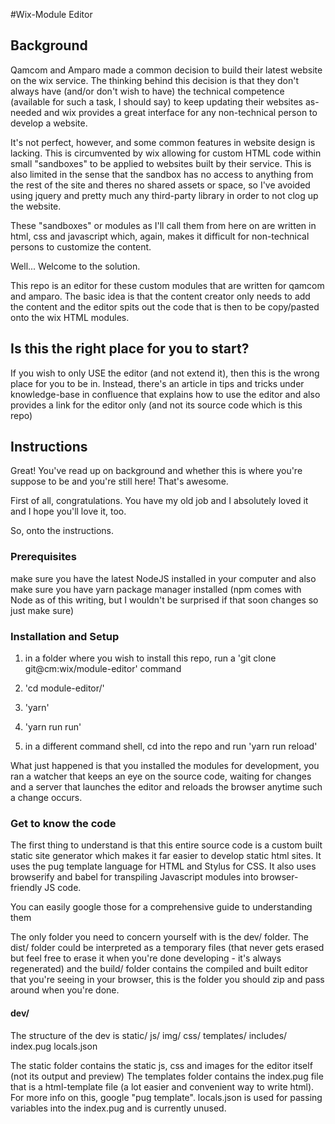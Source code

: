 #Wix-Module Editor

## Background
Qamcom and Amparo made a common decision to build their latest website on the wix service.
The thinking behind this decision is that they don't always have (and/or don't wish to have) the technical competence (available for such a task, I should say) to keep updating their websites as-needed and wix provides a great interface for any non-technical person to develop a website.

It's not perfect, however, and some common features in website design is lacking. This is circumvented by wix allowing for custom HTML code within small "sandboxes" to be applied to websites built by their service. This is also limited in the sense that the sandbox has no access to anything from the rest of the site and theres no shared assets or space, so I've avoided using jquery and pretty much any third-party library in order to not clog up the website.

These "sandboxes" or modules as I'll call them from here on are written in html, css and javascript which, again, makes it difficult for non-technical persons to customize the content.

Well... Welcome to the solution.

This repo is an editor for these custom modules that are written for qamcom and amparo. The basic idea is that the content creator only needs to add the content and the editor spits out the code that is then to be copy/pasted onto the wix HTML modules.

## Is this the right place for you to start?
If you wish to only USE the editor (and not extend it), then this is the wrong place for you to be in. Instead, there's an article in tips and tricks under knowledge-base in confluence that explains how to use the editor and also provides a link for the editor only (and not its source code which is this repo)

## Instructions
Great! You've read up on background and whether this is where you're suppose to be and you're still here! That's awesome.

First of all, congratulations. You have my old job and I absolutely loved it and I hope you'll love it, too.

So, onto the instructions.

### Prerequisites
make sure you have the latest NodeJS installed in your computer and also make sure you have yarn package manager installed (npm comes with Node as of this writing, but I wouldn't be surprised if that soon changes so just make sure)

### Installation and Setup
1. in a folder where you wish to install this repo, run a 'git clone git@cm:wix/module-editor' command

2. 'cd module-editor/'

3. 'yarn'

4. 'yarn run run'

5. in a different command shell, cd into the repo and run 'yarn run reload'

What just happened is that you installed the modules for development, you ran a watcher that keeps an eye on the source code, waiting for changes and a server that launches the editor and reloads the browser anytime such a change occurs.

### Get to know the code
The first thing to understand is that this entire source code is a custom built static site generator which makes it far easier to develop static html sites. It uses the pug template language for HTML and Stylus for CSS. It also uses browserify and babel for transpiling Javascript modules into browser-friendly JS code.

You can easily google those for a comprehensive guide to understanding them

The only folder you need to concern yourself with is the dev/ folder. The dist/ folder could be interpreted as a temporary files (that never gets erased but feel free to erase it when you're done developing - it's always regenerated) and the build/ folder contains the compiled and built editor that you're seeing in your browser, this is the folder you should zip and pass around when you're done.

#### dev/
The structure of the dev is
static/
	js/
	img/
	css/
templates/
	includes/
	index.pug
locals.json


The static folder contains the static js, css and images for the editor itself (not its output and preview)
The templates folder contains the index.pug file that is a html-template file (a lot easier and convenient way to write html). For more info on this, google "pug template".
locals.json is used for passing variables into the index.pug and is currently unused.

